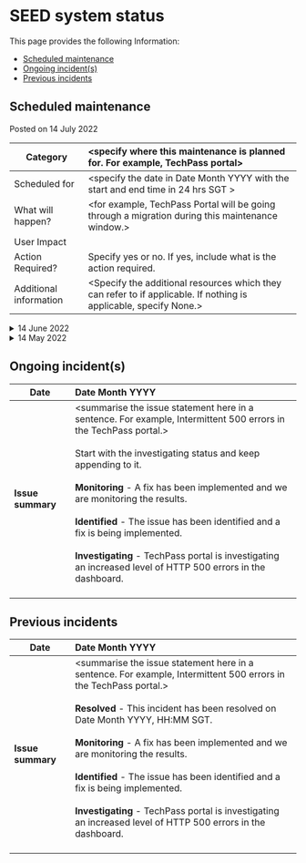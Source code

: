 # SEED system status

This page provides the following Information:
- [Scheduled maintenance](#scheduled-maintenance)
- [Ongoing incident(s)](#ongoing-incident-s)
- [Previous incidents](#previous-incidents)

## Scheduled maintenance

Posted on 14 July 2022

| Category |  <specify where this maintenance is planned for. For example, TechPass portal> |
| ------------- |:-------------|
| Scheduled for      | <specify the date in Date Month YYYY  with the start and end time in 24 hrs SGT >    |
| What will happen?  |  <for example, TechPass Portal will be going through a migration during this maintenance window.>  |
| User Impact|<user impact.>     |
|Action Required?|Specify yes or no. If yes, include what is the action required.|
| Additional information | <Specify the additional resources which they can refer to if applicable. If nothing is applicable, specify None.> |

<details>
  <summary>14 June 2022</summary>

  | Category |  <specify where this maintenance is planned for. For example, TechPass portal> |
  | ------------- |:-------------|
  | Scheduled for      | <specify the date in Date Month YYYY  with the start and end time in 24 hrs SGT >    |
  | What will happen?  |  <for example, TechPass Portal will be going through a migration during this maintenance window.>  |
  | User Impact|<user impact.>     |
  |Action Required?|Specify yes or no. If yes, include what is the action required.|
  | Additional information | <Specify the additional resources which they can refer to if applicable. If nothing is applicable, specify None.> |

</details>
<details>
  <summary>14 May 2022</summary>

  | Category |  <specify where this maintenance is planned for. For example, TechPass portal> |
  | ------------- |:-------------|
  | Scheduled for      | <specify the date in Date Month YYYY  with the start and end time in 24 hrs SGT >    |
  | What will happen?  |  <for example, TechPass Portal will be going through a migration during this maintenance window.>  |
  | User Impact|<user impact.>     |
  |Action Required?|Specify yes or no. If yes, include what is the action required.|
  | Additional information | <Specify the additional resources which they can refer to if applicable. If nothing is applicable, specify None.> |

</details>


## Ongoing incident(s)
| Date| Date Month YYYY|
| ------------- |:-------------|
|**Issue summary** | <summarise the issue statement here in a sentence. For example, Intermittent 500 errors in the TechPass portal.> <br><br> Start with the investigating status and keep appending to it. <br><br>**Monitoring** - A fix has been implemented and we are monitoring the results.<br><br>**Identified** - The issue has been identified and a fix is being implemented.<br><br>**Investigating** - TechPass portal is investigating an increased level of HTTP 500 errors in the dashboard. <br><br> |

## Previous incidents
| Date| Date Month YYYY|
| ------------- |:-------------|
|**Issue summary** | <summarise the issue statement here in a sentence. For example, Intermittent 500 errors in the TechPass portal.> <br><br>**Resolved** - This incident has been resolved on Date Month YYYY, HH:MM SGT.<br><br>**Monitoring** - A fix has been implemented and we are monitoring the results.<br><br>**Identified** - The issue has been identified and a fix is being implemented.<br><br>**Investigating** - TechPass portal is investigating an increased level of HTTP 500 errors in the dashboard. <br><br>|
